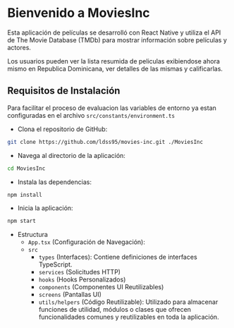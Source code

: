 # Bienvenido a MoviesInc

Esta aplicación de películas se desarrolló con React Native y utiliza el API de The Movie Database (TMDb) para mostrar información sobre películas y actores.

Los usuarios pueden ver la lista resumida de peliculas exibiendose ahora mismo en Republica Dominicana, ver detalles de las mismas y calificarlas.

## Requisitos de Instalación

Para facilitar el proceso de evaluacion las variables de entorno ya estan configuradas en el archivo `src/constants/environment.ts`

- Clona el repositorio de GitHub:

```sh
git clone https://github.com/ldss95/movies-inc.git ./MoviesInc
```

- Navega al directorio de la aplicación:

```sh
cd MoviesInc
```

- Instala las dependencias:

```sh
npm install
```

- Inicia la aplicación:
```sh
npm start
```


- Estructura
  - `App.tsx` (Configuración de Navegación):
  - `src`
    - `types` (Interfaces): Contiene definiciones de interfaces TypeScript.
    - `services` (Solicitudes HTTP)
    - `hooks` (Hooks Personalizados)
  	- `components` (Componentes UI Reutilizables)
    - `screens` (Pantallas UI)
    - `utils/helpers` (Código Reutilizable): Utilizado para almacenar funciones de utilidad, módulos o clases que ofrecen funcionalidades comunes y reutilizables en toda la aplicación.
